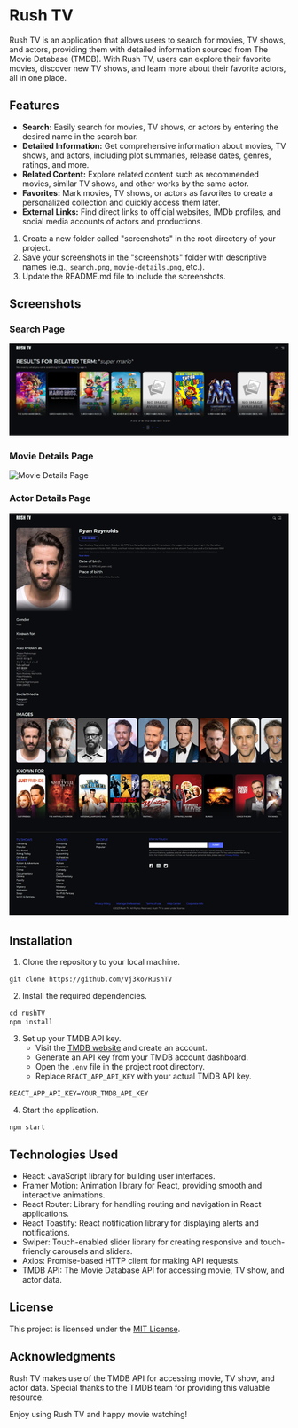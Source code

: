 # Rush TV

Rush TV is an application that allows users to search for movies, TV shows, and actors, providing them with detailed information sourced from The Movie Database (TMDB). With Rush TV, users can explore their favorite movies, discover new TV shows, and learn more about their favorite actors, all in one place.

## Features

- **Search:** Easily search for movies, TV shows, or actors by entering the desired name in the search bar.
- **Detailed Information:** Get comprehensive information about movies, TV shows, and actors, including plot summaries, release dates, genres, ratings, and more.
- **Related Content:** Explore related content such as recommended movies, similar TV shows, and other works by the same actor.
- **Favorites:** Mark movies, TV shows, or actors as favorites to create a personalized collection and quickly access them later.
- **External Links:** Find direct links to official websites, IMDb profiles, and social media accounts of actors and productions.

1. Create a new folder called "screenshots" in the root directory of your project.
2. Save your screenshots in the "screenshots" folder with descriptive names (e.g., `search.png`, `movie-details.png`, etc.).
3. Update the README.md file to include the screenshots.

## Screenshots

### Search Page
![Search Page](/src/assets/screenshots/search.png)

### Movie Details Page
![Movie Details Page](/src/assets/screenshots/movie.png)

### Actor Details Page
![Actor Details Page](/src/assets/screenshots/actor.png)

## Installation

1. Clone the repository to your local machine.
```
git clone https://github.com/Vj3ko/RushTV
```
2. Install the required dependencies.
```
cd rushTV
npm install
```
3. Set up your TMDB API key.
    - Visit the [TMDB website](https://www.themoviedb.org/documentation/api) and create an account.
    - Generate an API key from your TMDB account dashboard.
    - Open the `.env` file in the project root directory.
    - Replace `REACT_APP_API_KEY` with your actual TMDB API key.
```
REACT_APP_API_KEY=YOUR_TMDB_API_KEY
```
4. Start the application.
```
npm start
```

## Technologies Used

- React: JavaScript library for building user interfaces.
- Framer Motion: Animation library for React, providing smooth and interactive animations.
- React Router: Library for handling routing and navigation in React applications.
- React Toastify: React notification library for displaying alerts and notifications.
- Swiper: Touch-enabled slider library for creating responsive and touch-friendly carousels and sliders.
- Axios: Promise-based HTTP client for making API requests.
- TMDB API: The Movie Database API for accessing movie, TV show, and actor data.


## License

This project is licensed under the [MIT License](LICENSE).

## Acknowledgments

Rush TV makes use of the TMDB API for accessing movie, TV show, and actor data. Special thanks to the TMDB team for providing this valuable resource.


Enjoy using Rush TV and happy movie watching!